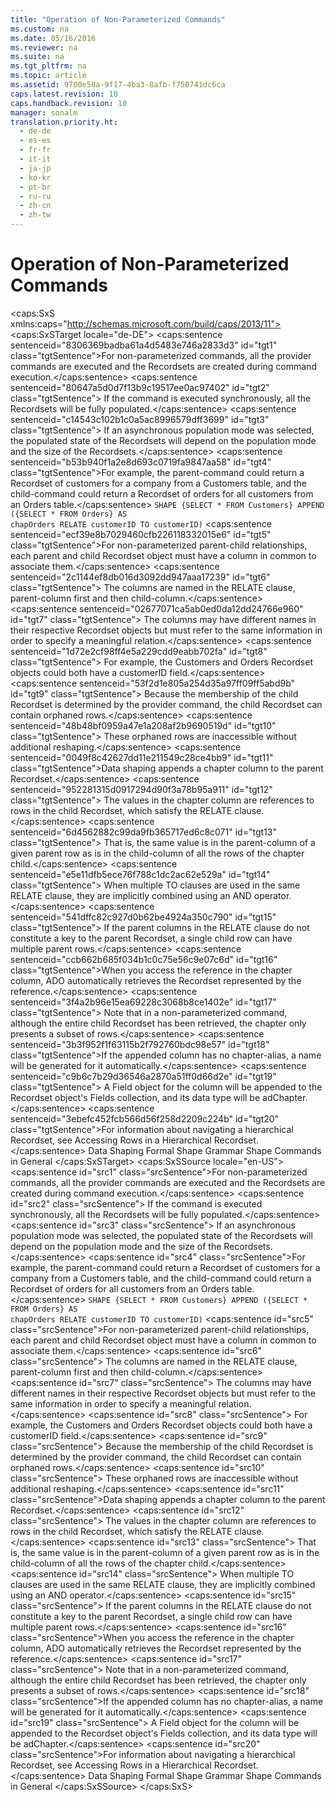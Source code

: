 ```yaml
---
title: "Operation of Non-Parameterized Commands"
ms.custom: na
ms.date: 05/16/2016
ms.reviewer: na
ms.suite: na
ms.tgt_pltfrm: na
ms.topic: article
ms.assetid: 9700e50a-9f17-4ba3-8afb-f750741dc6ca
caps.latest.revision: 10
caps.handback.revision: 10
manager: sonalm
translation.priority.ht: 
  - de-de
  - es-es
  - fr-fr
  - it-it
  - ja-jp
  - ko-kr
  - pt-br
  - ru-ru
  - zh-cn
  - zh-tw
---
```

# Operation of Non-Parameterized Commands
<?xml version="1.0" encoding="utf-8"?>
<caps:SxS xmlns:caps="http://schemas.microsoft.com/build/caps/2013/11">
  <caps:SxSTarget locale="de-DE">
    <developerReferenceWithoutSyntaxDocument xsi:schemaLocation="http://ddue.schemas.microsoft.com/authoring/2003/5 http://dduestorage.blob.core.windows.net/ddueschema/developer.xsd" xmlns="http://ddue.schemas.microsoft.com/authoring/2003/5" xmlns:xlink="http://www.w3.org/1999/xlink" xmlns:xsi="http://www.w3.org/2001/XMLSchema-instance">
      <introduction>
        <para>
          <caps:sentence sentenceid="8306369badba61a4d5483e746a2833d3" id="tgt1" class="tgtSentence">For non-parameterized commands, all the provider commands are executed and the <legacyBold>Recordsets</legacyBold> are created during command execution.</caps:sentence>
          <caps:sentence sentenceid="80647a5d0d7f13b9c19517ee0ac97402" id="tgt2" class="tgtSentence"> If the command is executed synchronously, all the <legacyBold>Recordsets</legacyBold> will be fully populated.</caps:sentence>
          <caps:sentence sentenceid="c14543c102b1c0a5ac8996579dff3699" id="tgt3" class="tgtSentence"> If an asynchronous population mode was selected, the populated state of the <legacyBold>Recordsets</legacyBold> will depend on the population mode and the size of the <legacyBold>Recordsets</legacyBold>.</caps:sentence>
        </para>
        <para>
          <caps:sentence sentenceid="b53b940f1a2e8d693c0719fa9847aa58" id="tgt4" class="tgtSentence">For example, the <legacyItalic>parent-command</legacyItalic> could return a <legacyBold>Recordset</legacyBold> of customers for a company from a Customers table, and the <legacyItalic>child-command</legacyItalic> could return a <legacyBold>Recordset</legacyBold> of orders for all customers from an Orders table.</caps:sentence>
        </para>
        <code>SHAPE {SELECT * FROM Customers} 
   APPEND ({SELECT * FROM Orders} AS chapOrders 
   RELATE customerID TO customerID)</code>
        <para>
          <caps:sentence sentenceid="ecf39e8b7029460cfb226118332015e6" id="tgt5" class="tgtSentence">For non-parameterized parent-child relationships, each parent and child <legacyBold>Recordset</legacyBold> object must have a column in common to associate them.</caps:sentence>
          <caps:sentence sentenceid="2c1144ef8db016d3092dd947aaa17239" id="tgt6" class="tgtSentence"> The columns are named in the RELATE clause, <legacyItalic>parent-column</legacyItalic> first and then <legacyItalic>child-column</legacyItalic>.</caps:sentence>
          <caps:sentence sentenceid="02677071ca5ab0ed0da12dd24766e960" id="tgt7" class="tgtSentence"> The columns may have different names in their respective <legacyBold>Recordset</legacyBold> objects but must refer to the same information in order to specify a meaningful relation.</caps:sentence>
          <caps:sentence sentenceid="1d72e2cf98ff4e5a229cdd9eabb702fa" id="tgt8" class="tgtSentence"> For example, the <legacyBold>Customers</legacyBold> and <legacyBold>Orders</legacyBold> <legacyBold>Recordset</legacyBold> objects could both have a customerID field.</caps:sentence>
          <caps:sentence sentenceid="53f2d1e805a254d35a97ff09ff5abd9b" id="tgt9" class="tgtSentence"> Because the membership of the child <legacyBold>Recordset</legacyBold> is determined by the provider command, the child <legacyBold>Recordset</legacyBold> can contain orphaned rows.</caps:sentence>
          <caps:sentence sentenceid="48b48bf0959a47e1a208af2b9690519d" id="tgt10" class="tgtSentence"> These orphaned rows are inaccessible without additional reshaping.</caps:sentence>
        </para>
        <para>
          <caps:sentence sentenceid="0049f8c42627dd11e211549c28ce4bb9" id="tgt11" class="tgtSentence">Data shaping appends a chapter column to the parent <legacyBold>Recordset</legacyBold>.</caps:sentence>
          <caps:sentence sentenceid="952281315d0917294d90f3a78b95a911" id="tgt12" class="tgtSentence"> The values in the chapter column are references to rows in the child <legacyBold>Recordset</legacyBold>, which satisfy the RELATE clause.</caps:sentence>
          <caps:sentence sentenceid="6d4562882c99da9fb365717ed6c8c071" id="tgt13" class="tgtSentence"> That is, the same value is in the <legacyItalic>parent-column</legacyItalic> of a given parent row as is in the <legacyItalic>child-column </legacyItalic>of all the rows of the chapter child.</caps:sentence>
          <caps:sentence sentenceid="e5e11dfb5ece76f788c1dc2ac62e529a" id="tgt14" class="tgtSentence"> When multiple TO clauses are used in the same RELATE clause, they are implicitly combined using an AND operator.</caps:sentence>
          <caps:sentence sentenceid="541dffc82c927d0b62be4924a350c790" id="tgt15" class="tgtSentence"> If the parent columns in the RELATE clause do not constitute a key to the parent <legacyBold>Recordset</legacyBold>, a single child row can have multiple parent rows.</caps:sentence>
        </para>
        <para>
          <caps:sentence sentenceid="ccb662b685f034b1c0c75e56c9e07c6d" id="tgt16" class="tgtSentence">When you access the reference in the chapter column, ADO automatically retrieves the <legacyBold>Recordset</legacyBold> represented by the reference.</caps:sentence>
          <caps:sentence sentenceid="3f4a2b96e15ea69228c3068b8ce1402e" id="tgt17" class="tgtSentence"> Note that in a non-parameterized command, although the entire child <legacyBold>Recordset</legacyBold> has been retrieved, the chapter only presents a subset of rows.</caps:sentence>
        </para>
        <para>
          <caps:sentence sentenceid="3b3f952f1f63115b2f792760bdc98e57" id="tgt18" class="tgtSentence">If the appended column has no <legacyItalic>chapter-alias</legacyItalic>, a name will be generated for it automatically.</caps:sentence>
          <caps:sentence sentenceid="c9b6c7b29d36546a2870a51ff0d66d2e" id="tgt19" class="tgtSentence"> A <legacyLink xlink:href="b10a72fc-3c4b-4186-a70b-993dc9f7a092">Field</legacyLink> object for the column will be appended to the <legacyBold>Recordset</legacyBold> object's <legacyLink xlink:href="7c371474-b88f-4730-afa5-44163a0488d5">Fields</legacyLink> collection, and its data type will be <legacyBold>adChapter</legacyBold>.</caps:sentence>
        </para>
        <para>
          <caps:sentence sentenceid="3ebefc452fcb566d56f258d2209c224b" id="tgt20" class="tgtSentence">For information about navigating a hierarchical <legacyBold>Recordset</legacyBold>, see <legacyLink xlink:href="25f1d2a1-6d5e-4457-aa07-5db5c75dee18">Accessing Rows in a Hierarchical Recordset</legacyLink>.</caps:sentence>
        </para>
      </introduction>
      <relatedTopics>
        <link xlink:href="1bfdcad4-52e1-45bc-ad21-783657ef0a44">Data Shaping</link>
        <link xlink:href="ea691475-0f03-4abe-a785-b77e77712d1d">Formal Shape Grammar</link>
        <link xlink:href="1fac7831-a187-4b15-9b43-aad380c5556c">Shape Commands in General</link>
      </relatedTopics>
    </developerReferenceWithoutSyntaxDocument>
  </caps:SxSTarget>
  <caps:SxSSource locale="en-US">
    <developerReferenceWithoutSyntaxDocument xsi:schemaLocation="http://ddue.schemas.microsoft.com/authoring/2003/5 http://dduestorage.blob.core.windows.net/ddueschema/developer.xsd" xmlns="http://ddue.schemas.microsoft.com/authoring/2003/5" xmlns:xlink="http://www.w3.org/1999/xlink" xmlns:xsi="http://www.w3.org/2001/XMLSchema-instance">
      <introduction>
        <para>
          <caps:sentence id="src1" class="srcSentence">For non-parameterized commands, all the provider commands are executed and the <legacyBold>Recordsets</legacyBold> are created during command execution.</caps:sentence>
          <caps:sentence id="src2" class="srcSentence"> If the command is executed synchronously, all the <legacyBold>Recordsets</legacyBold> will be fully populated.</caps:sentence>
          <caps:sentence id="src3" class="srcSentence"> If an asynchronous population mode was selected, the populated state of the <legacyBold>Recordsets</legacyBold> will depend on the population mode and the size of the <legacyBold>Recordsets</legacyBold>.</caps:sentence>
        </para>
        <para>
          <caps:sentence id="src4" class="srcSentence">For example, the <legacyItalic>parent-command</legacyItalic> could return a <legacyBold>Recordset</legacyBold> of customers for a company from a Customers table, and the <legacyItalic>child-command</legacyItalic> could return a <legacyBold>Recordset</legacyBold> of orders for all customers from an Orders table.</caps:sentence>
        </para>
        <code>SHAPE {SELECT * FROM Customers} 
   APPEND ({SELECT * FROM Orders} AS chapOrders 
   RELATE customerID TO customerID)</code>
        <para>
          <caps:sentence id="src5" class="srcSentence">For non-parameterized parent-child relationships, each parent and child <legacyBold>Recordset</legacyBold> object must have a column in common to associate them.</caps:sentence>
          <caps:sentence id="src6" class="srcSentence"> The columns are named in the RELATE clause, <legacyItalic>parent-column</legacyItalic> first and then <legacyItalic>child-column</legacyItalic>.</caps:sentence>
          <caps:sentence id="src7" class="srcSentence"> The columns may have different names in their respective <legacyBold>Recordset</legacyBold> objects but must refer to the same information in order to specify a meaningful relation.</caps:sentence>
          <caps:sentence id="src8" class="srcSentence"> For example, the <legacyBold>Customers</legacyBold> and <legacyBold>Orders</legacyBold> <legacyBold>Recordset</legacyBold> objects could both have a customerID field.</caps:sentence>
          <caps:sentence id="src9" class="srcSentence"> Because the membership of the child <legacyBold>Recordset</legacyBold> is determined by the provider command, the child <legacyBold>Recordset</legacyBold> can contain orphaned rows.</caps:sentence>
          <caps:sentence id="src10" class="srcSentence"> These orphaned rows are inaccessible without additional reshaping.</caps:sentence>
        </para>
        <para>
          <caps:sentence id="src11" class="srcSentence">Data shaping appends a chapter column to the parent <legacyBold>Recordset</legacyBold>.</caps:sentence>
          <caps:sentence id="src12" class="srcSentence"> The values in the chapter column are references to rows in the child <legacyBold>Recordset</legacyBold>, which satisfy the RELATE clause.</caps:sentence>
          <caps:sentence id="src13" class="srcSentence"> That is, the same value is in the <legacyItalic>parent-column</legacyItalic> of a given parent row as is in the <legacyItalic>child-column </legacyItalic>of all the rows of the chapter child.</caps:sentence>
          <caps:sentence id="src14" class="srcSentence"> When multiple TO clauses are used in the same RELATE clause, they are implicitly combined using an AND operator.</caps:sentence>
          <caps:sentence id="src15" class="srcSentence"> If the parent columns in the RELATE clause do not constitute a key to the parent <legacyBold>Recordset</legacyBold>, a single child row can have multiple parent rows.</caps:sentence>
        </para>
        <para>
          <caps:sentence id="src16" class="srcSentence">When you access the reference in the chapter column, ADO automatically retrieves the <legacyBold>Recordset</legacyBold> represented by the reference.</caps:sentence>
          <caps:sentence id="src17" class="srcSentence"> Note that in a non-parameterized command, although the entire child <legacyBold>Recordset</legacyBold> has been retrieved, the chapter only presents a subset of rows.</caps:sentence>
        </para>
        <para>
          <caps:sentence id="src18" class="srcSentence">If the appended column has no <legacyItalic>chapter-alias</legacyItalic>, a name will be generated for it automatically.</caps:sentence>
          <caps:sentence id="src19" class="srcSentence"> A <legacyLink xlink:href="b10a72fc-3c4b-4186-a70b-993dc9f7a092">Field</legacyLink> object for the column will be appended to the <legacyBold>Recordset</legacyBold> object's <legacyLink xlink:href="7c371474-b88f-4730-afa5-44163a0488d5">Fields</legacyLink> collection, and its data type will be <legacyBold>adChapter</legacyBold>.</caps:sentence>
        </para>
        <para>
          <caps:sentence id="src20" class="srcSentence">For information about navigating a hierarchical <legacyBold>Recordset</legacyBold>, see <legacyLink xlink:href="25f1d2a1-6d5e-4457-aa07-5db5c75dee18">Accessing Rows in a Hierarchical Recordset</legacyLink>.</caps:sentence>
        </para>
      </introduction>
      <relatedTopics>
        <link xlink:href="1bfdcad4-52e1-45bc-ad21-783657ef0a44">Data Shaping</link>
        <link xlink:href="ea691475-0f03-4abe-a785-b77e77712d1d">Formal Shape Grammar</link>
        <link xlink:href="1fac7831-a187-4b15-9b43-aad380c5556c">Shape Commands in General</link>
      </relatedTopics>
    </developerReferenceWithoutSyntaxDocument>
  </caps:SxSSource>
</caps:SxS>